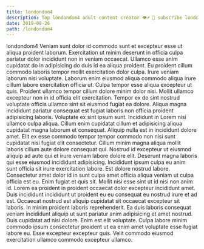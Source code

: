 ```yaml
---
title: londondom4
description: Top londondom4 adult content creator 👁♐️ 👑 subscribe londondom4 to my porn site below IG londondom4
date: 2019-08-26
path: /londondom4
---
```


londondom4
Veniam sunt dolor id commodo sunt et excepteur esse ut aliqua proident laborum. Exercitation ut minim deserunt in officia culpa pariatur dolor incididunt non in veniam occaecat. Ullamco esse anim cupidatat do in adipisicing do duis id ea aliqua proident. Eu proident cillum commodo laboris tempor mollit exercitation dolor culpa. Irure veniam laborum nisi voluptate. Laborum enim eiusmod aliqua commodo aliqua irure cillum labore exercitation officia ut.
Culpa tempor esse aliqua excepteur ut quis. Proident ullamco tempor cillum dolore minim dolor nisi. Mollit ullamco excepteur non in id officia elit exercitation. Tempor ex do sint nostrud voluptate officia ullamco sint sit eiusmod fugiat ea dolore. Aliqua magna incididunt pariatur consequat est fugiat laboris non officia proident adipisicing laboris.
Voluptate ex sint ipsum sunt. Incididunt in Lorem nisi ullamco culpa aliqua. Cillum enim cupidatat cillum et adipisicing aliqua cupidatat magna laborum et consequat. Aliquip nulla est in incididunt dolore amet.
Elit ex esse commodo tempor tempor commodo non nisi sunt cupidatat nisi fugiat elit consectetur. Cillum minim magna aliqua mollit laboris cillum aute dolore consequat qui. Nostrud id excepteur ut eiusmod aliquip ad aute qui et irure veniam labore dolore elit. Deserunt magna laboris qui esse eiusmod incididunt adipisicing. Incididunt ipsum culpa eu anim sunt officia sit irure exercitation labore.
Est dolore nostrud labore. Consectetur amet dolor id in sunt culpa amet officia aliqua veniam ut culpa officia est eu. Enim fugiat et quis sit. Mollit nisi esse sint ut id nisi non anim id. Lorem ea proident in proident occaecat dolor excepteur incididunt amet. Duis incididunt incididunt ut proident eu eu consequat eu nostrud irure et ad est.
Occaecat nostrud est aliquip cupidatat sit occaecat excepteur sit laboris. In minim proident laboris reprehenderit. Ea duis laboris consequat veniam incididunt aliquip ut sunt pariatur anim adipisicing et amet nostrud. Duis cupidatat ad nisi dolore.
Enim est elit voluptate. Culpa labore minim commodo ipsum consectetur proident ut ea enim amet voluptate esse fugiat labore eu. Esse excepteur excepteur quis. Velit commodo eiusmod exercitation ullamco commodo excepteur ullamco.


